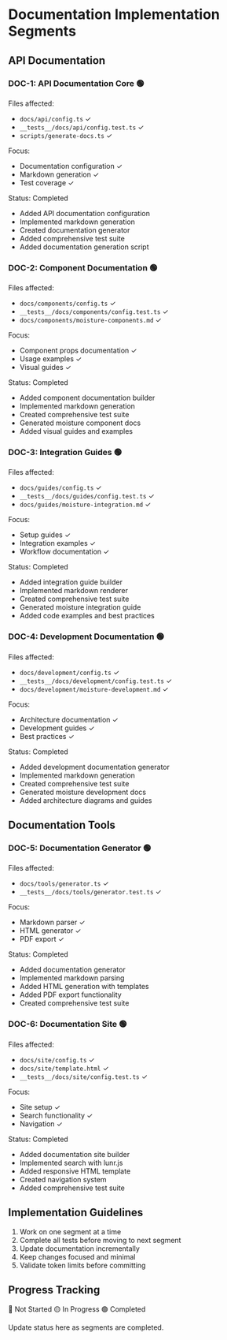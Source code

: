 # Documentation Implementation Segments

## API Documentation

### DOC-1: API Documentation Core 🟢
Files affected:
- `docs/api/config.ts` ✓
- `__tests__/docs/api/config.test.ts` ✓
- `scripts/generate-docs.ts` ✓

Focus:
- Documentation configuration ✓
- Markdown generation ✓
- Test coverage ✓

Status: Completed
- Added API documentation configuration
- Implemented markdown generation
- Created documentation generator
- Added comprehensive test suite
- Added documentation generation script

### DOC-2: Component Documentation 🟢
Files affected:
- `docs/components/config.ts` ✓
- `__tests__/docs/components/config.test.ts` ✓
- `docs/components/moisture-components.md` ✓

Focus:
- Component props documentation ✓
- Usage examples ✓
- Visual guides ✓

Status: Completed
- Added component documentation builder
- Implemented markdown generation
- Created comprehensive test suite
- Generated moisture component docs
- Added visual guides and examples

### DOC-3: Integration Guides 🟢
Files affected:
- `docs/guides/config.ts` ✓
- `__tests__/docs/guides/config.test.ts` ✓
- `docs/guides/moisture-integration.md` ✓

Focus:
- Setup guides ✓
- Integration examples ✓
- Workflow documentation ✓

Status: Completed
- Added integration guide builder
- Implemented markdown renderer
- Created comprehensive test suite
- Generated moisture integration guide
- Added code examples and best practices

### DOC-4: Development Documentation 🟢
Files affected:
- `docs/development/config.ts` ✓
- `__tests__/docs/development/config.test.ts` ✓
- `docs/development/moisture-development.md` ✓

Focus:
- Architecture documentation ✓
- Development guides ✓
- Best practices ✓

Status: Completed
- Added development documentation generator
- Implemented markdown generation
- Created comprehensive test suite
- Generated moisture development docs
- Added architecture diagrams and guides

## Documentation Tools

### DOC-5: Documentation Generator 🟢
Files affected:
- `docs/tools/generator.ts` ✓
- `__tests__/docs/tools/generator.test.ts` ✓

Focus:
- Markdown parser ✓
- HTML generator ✓
- PDF export ✓

Status: Completed
- Added documentation generator
- Implemented markdown parsing
- Added HTML generation with templates
- Added PDF export functionality
- Created comprehensive test suite

### DOC-6: Documentation Site 🟢
Files affected:
- `docs/site/config.ts` ✓
- `docs/site/template.html` ✓
- `__tests__/docs/site/config.test.ts` ✓

Focus:
- Site setup ✓
- Search functionality ✓
- Navigation ✓

Status: Completed
- Added documentation site builder
- Implemented search with lunr.js
- Added responsive HTML template
- Created navigation system
- Added comprehensive test suite

## Implementation Guidelines

1. Work on one segment at a time
2. Complete all tests before moving to next segment
3. Update documentation incrementally
4. Keep changes focused and minimal
5. Validate token limits before committing

## Progress Tracking

🔴 Not Started
🟡 In Progress
🟢 Completed

Update status here as segments are completed.
